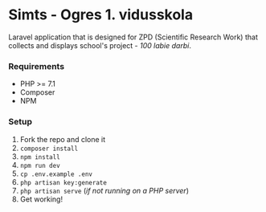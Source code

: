 # Simts - Ogres 1. vidusskola
Laravel application that is designed for ZPD (Scientific Research Work) that collects and displays school's project - _100 labie darbi_.

### Requirements
- PHP >= 7.1
- Composer
- NPM

### Setup
1. Fork the repo and clone it
2. `composer install`
3. `npm install`
4. `npm run dev`
5. `cp .env.example .env`
6. `php artisan key:generate`
7. `php artisan serve` (_if not running on a PHP server_)
8. Get working!